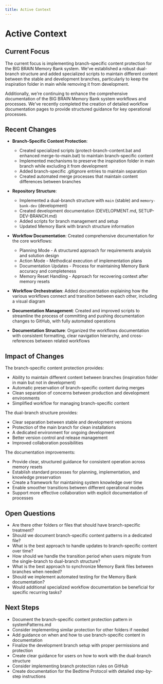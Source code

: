 ```yaml
---
title: Active Context
---
```


# Active Context

## Current Focus

The current focus is implementing branch-specific content protection for the BIG
BRAIN Memory Bank system. We've established a robust dual-branch structure and
added specialized scripts to maintain different content between the stable and
development branches, particularly to keep the inspiration folder in main while
removing it from development.

Additionally, we're continuing to enhance the comprehensive documentation of the
BIG BRAIN Memory Bank system workflows and processes. We've recently completed
the creation of detailed workflow documentation pages to provide structured
guidance for key operational processes.

## Recent Changes

- **Branch-Specific Content Protection**:

  - Created specialized scripts (protect-branch-content.bat and enhanced
    merge-to-main.bat) to maintain branch-specific content
  - Implemented mechanisms to preserve the inspiration folder in main branch
    while excluding it from development
  - Added branch-specific .gitignore entries to maintain separation
  - Created automated merge processes that maintain content differences between
    branches

- **Repository Structure**:

  - Implemented a dual-branch structure with `main` (stable) and
    `memory-bank-dev` (development)
  - Created development documentation (DEVELOPMENT.md, SETUP-DEV-BRANCH.md)
  - Added scripts for branch management and setup
  - Updated Memory Bank with branch structure information

- **Workflow Documentation**: Created comprehensive documentation for the core
  workflows:

  - Planning Mode - A structured approach for requirements analysis and solution
    design
  - Action Mode - Methodical execution of implementation plans
  - Documentation Updates - Process for maintaining Memory Bank accuracy and
    completeness
  - Memory Reset Handling - Approach for recovering context after memory resets

- **Workflow Orchestration**: Added documentation explaining how the various
  workflows connect and transition between each other, including a visual
  diagram

- **Documentation Management**: Created and improved scripts to streamline the
  process of committing and pushing documentation changes to GitHub, with fully
  automated operations

- **Documentation Structure**: Organized the workflows documentation with
  consistent formatting, clear navigation hierarchy, and cross-references
  between related workflows

## Impact of Changes

The branch-specific content protection provides:

- Ability to maintain different content between branches (inspiration folder in
  main but not in development)
- Automatic preservation of branch-specific content during merges
- Clean separation of concerns between production and development environments
- Simplified workflow for managing branch-specific content

The dual-branch structure provides:

- Clear separation between stable and development versions
- Protection of the main branch for clean installations
- A dedicated environment for ongoing development
- Better version control and release management
- Improved collaboration possibilities

The documentation improvements:

- Provide clear, structured guidance for consistent operation across memory
  resets
- Establish standard processes for planning, implementation, and knowledge
  preservation
- Create a framework for maintaining system knowledge over time
- Enable smoother transitions between different operational modes
- Support more effective collaboration with explicit documentation of processes

## Open Questions

- Are there other folders or files that should have branch-specific treatment?
- Should we document branch-specific content patterns in a dedicated file?
- What is the best approach to handle updates to branch-specific content over
  time?
- How should we handle the transition period when users migrate from the
  single-branch to dual-branch structure?
- What is the best approach to synchronize Memory Bank files between branches
  when needed?
- Should we implement automated testing for the Memory Bank documentation?
- Would additional specialized workflow documentation be beneficial for specific
  recurring tasks?

## Next Steps

- Document the branch-specific content protection pattern in systemPatterns.md
- Consider implementing similar protection for other folders if needed
- Add guidance on when and how to use branch-specific content in documentation
- Finalize the development branch setup with proper permissions and protection
- Create clear guidance for users on how to work with the dual-branch structure
- Consider implementing branch protection rules on GitHub
- Create documentation for the Bedtime Protocol with detailed step-by-step
  instructions
